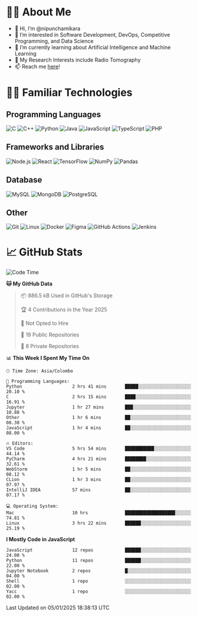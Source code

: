 # 🙋‍♂️ About Me
- 👋 Hi, I’m @nipunchamikara
- 👀 I’m interested in Software Development, DevOps, Competitive Programming, and Data Science
- 🌱 I’m currently learning about Artificial Intelligence and Machine Learning
- 📜 My Research Interests include Radio Tomography
- 📫 Reach me [here](mailto:nipunchamikara@yahoo.com)!

# 👨‍💻 Familiar Technologies

## Programming Languages
![C](https://img.icons8.com/color/48/000000/c-programming.png "C")
![C++](https://img.icons8.com/color/48/000000/c-plus-plus-logo.png "C++")
![Python](https://img.icons8.com/color/48/000000/python.png "Python")
![Java](https://img.icons8.com/color/48/000000/java-coffee-cup-logo.png "Java")
![JavaScript](https://img.icons8.com/color/48/000000/javascript.png "JavaScript")
![TypeScript](https://img.icons8.com/color/48/000000/typescript.png "TypeScript")
![PHP](https://img.icons8.com/officel/48/000000/php-logo.png "PHP")

## Frameworks and Libraries
![Node.js](https://img.icons8.com/color/48/000000/nodejs.png "Node.js")
![React](https://img.icons8.com/officel/48/000000/react.png "React")
![TensorFlow](https://img.icons8.com/color/48/000000/tensorflow.png "TensorFlow")
![NumPy](https://img.icons8.com/color/48/000000/numpy.png "NumPy")
![Pandas](https://img.icons8.com/color/48/000000/pandas.png "Pandas")

## Database
![MySQL](https://img.icons8.com/color/48/000000/mysql-logo.png "MySQL")
![MongoDB](https://img.icons8.com/color/48/000000/mongodb.png "MongoDB")
![PostgreSQL](https://img.icons8.com/color/48/000000/postgreesql.png "PostgreSQL")

## Other
![Git](https://img.icons8.com/color/48/000000/git.png "Git")
![Linux](https://img.icons8.com/color/48/000000/linux.png "Linux")
![Docker](https://img.icons8.com/color/48/000000/docker.png "Docker")
![Figma](https://img.icons8.com/color/48/000000/figma.png "Figma")
![GitHub Actions](https://img.icons8.com/color/48/000000/github.png "GitHub Actions")
![Jenkins](https://img.icons8.com/color/48/000000/jenkins.png "Jenkins")

# 📈 GitHub Stats

<!--START_SECTION:waka-->
![Code Time](http://img.shields.io/badge/Code%20Time-1%2C172%20hrs%206%20mins-blue)

**🐱 My GitHub Data** 

> 📦 886.5 kB Used in GitHub's Storage 
 > 
> 🏆 4 Contributions in the Year 2025
 > 
> 🚫 Not Opted to Hire
 > 
> 📜 19 Public Repositories 
 > 
> 🔑 8 Private Repositories 
 > 
📊 **This Week I Spent My Time On** 

```text
🕑︎ Time Zone: Asia/Colombo

💬 Programming Languages: 
Python                   2 hrs 41 mins       █████░░░░░░░░░░░░░░░░░░░░   20.10 % 
C                        2 hrs 15 mins       ████░░░░░░░░░░░░░░░░░░░░░   16.91 % 
Jupyter                  1 hr 27 mins        ███░░░░░░░░░░░░░░░░░░░░░░   10.88 % 
Other                    1 hr 6 mins         ██░░░░░░░░░░░░░░░░░░░░░░░   08.30 % 
JavaScript               1 hr 4 mins         ██░░░░░░░░░░░░░░░░░░░░░░░   08.00 % 

🔥 Editors: 
VS Code                  5 hrs 54 mins       ███████████░░░░░░░░░░░░░░   44.14 % 
PyCharm                  4 hrs 21 mins       ████████░░░░░░░░░░░░░░░░░   32.61 % 
WebStorm                 1 hr 5 mins         ██░░░░░░░░░░░░░░░░░░░░░░░   08.12 % 
CLion                    1 hr 3 mins         ██░░░░░░░░░░░░░░░░░░░░░░░   07.97 % 
IntelliJ IDEA            57 mins             ██░░░░░░░░░░░░░░░░░░░░░░░   07.17 % 

💻 Operating System: 
Mac                      10 hrs              ███████████████████░░░░░░   74.81 % 
Linux                    3 hrs 22 mins       ██████░░░░░░░░░░░░░░░░░░░   25.19 % 
```

**I Mostly Code in JavaScript** 

```text
JavaScript               12 repos            ██████░░░░░░░░░░░░░░░░░░░   24.00 % 
Python                   11 repos            ██████░░░░░░░░░░░░░░░░░░░   22.00 % 
Jupyter Notebook         2 repos             █░░░░░░░░░░░░░░░░░░░░░░░░   04.00 % 
Shell                    1 repo              ░░░░░░░░░░░░░░░░░░░░░░░░░   02.00 % 
Yacc                     1 repo              ░░░░░░░░░░░░░░░░░░░░░░░░░   02.00 % 
```




 Last Updated on 05/01/2025 18:38:13 UTC
<!--END_SECTION:waka-->

